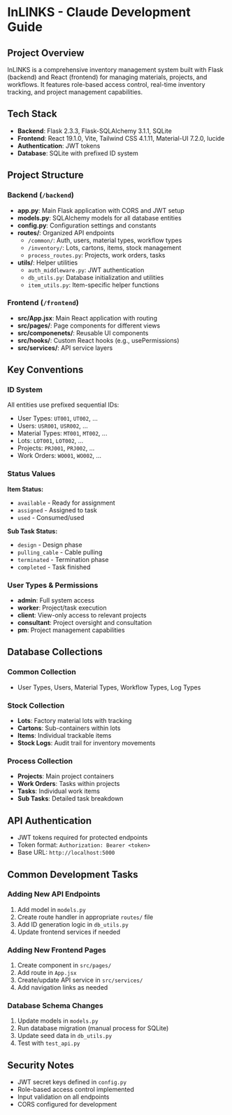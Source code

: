 # InLINKS - Claude Development Guide

## Project Overview
InLINKS is a comprehensive inventory management system built with Flask (backend) and React (frontend) for managing materials, projects, and workflows. It features role-based access control, real-time inventory tracking, and project management capabilities.

## Tech Stack
- **Backend**: Flask 2.3.3, Flask-SQLAlchemy 3.1.1, SQLite
- **Frontend**: React 19.1.0, Vite, Tailwind CSS 4.1.11, Material-UI 7.2.0, lucide
- **Authentication**: JWT tokens
- **Database**: SQLite with prefixed ID system

## Project Structure

### Backend (`/backend`)
- **app.py**: Main Flask application with CORS and JWT setup
- **models.py**: SQLAlchemy models for all database entities
- **config.py**: Configuration settings and constants
- **routes/**: Organized API endpoints
  - `/common/`: Auth, users, material types, workflow types
  - `/inventory/`: Lots, cartons, items, stock management
  - `process_routes.py`: Projects, work orders, tasks
- **utils/**: Helper utilities
  - `auth_middleware.py`: JWT authentication
  - `db_utils.py`: Database initialization and utilities
  - `item_utils.py`: Item-specific helper functions

### Frontend (`/frontend`)
- **src/App.jsx**: Main React application with routing
- **src/pages/**: Page components for different views
- **src/componenets/**: Reusable UI components
- **src/hooks/**: Custom React hooks (e.g., usePermissions)
- **src/services/**: API service layers

## Key Conventions

### ID System
All entities use prefixed sequential IDs:
- User Types: `UT001`, `UT002`, ...
- Users: `USR001`, `USR002`, ...
- Material Types: `MT001`, `MT002`, ...
- Lots: `LOT001`, `LOT002`, ...
- Projects: `PRJ001`, `PRJ002`, ...
- Work Orders: `WO001`, `WO002`, ...

### Status Values
**Item Status:**
- `available` - Ready for assignment
- `assigned` - Assigned to task
- `used` - Consumed/used

**Sub Task Status:**
- `design` - Design phase
- `pulling_cable` - Cable pulling
- `terminated` - Termination phase
- `completed` - Task finished

### User Types & Permissions
- **admin**: Full system access
- **worker**: Project/task execution
- **client**: View-only access to relevant projects
- **consultant**: Project oversight and consultation
- **pm**: Project management capabilities

## Database Collections

### Common Collection
- User Types, Users, Material Types, Workflow Types, Log Types

### Stock Collection
- **Lots**: Factory material lots with tracking
- **Cartons**: Sub-containers within lots
- **Items**: Individual trackable items
- **Stock Logs**: Audit trail for inventory movements

### Process Collection
- **Projects**: Main project containers
- **Work Orders**: Tasks within projects
- **Tasks**: Individual work items
- **Sub Tasks**: Detailed task breakdown


## API Authentication
- JWT tokens required for protected endpoints
- Token format: `Authorization: Bearer <token>`
- Base URL: `http://localhost:5000`

## Common Development Tasks

### Adding New API Endpoints
1. Add model in `models.py`
2. Create route handler in appropriate `routes/` file
3. Add ID generation logic in `db_utils.py`
4. Update frontend services if needed

### Adding New Frontend Pages
1. Create component in `src/pages/`
2. Add route in `App.jsx`
3. Create/update API service in `src/services/`
4. Add navigation links as needed

### Database Schema Changes
1. Update models in `models.py`
2. Run database migration (manual process for SQLite)
3. Update seed data in `db_utils.py`
4. Test with `test_api.py`

## Security Notes
- JWT secret keys defined in `config.py`
- Role-based access control implemented
- Input validation on all endpoints
- CORS configured for development


